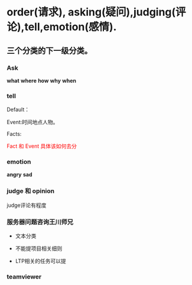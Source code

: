 
#  order(请求), asking(疑问),judging(评论),tell,emotion(感情).

## 三个分类的下一级分类。

### Ask

 **what**   **where**  **how**   **why** **when** 

### tell

Default：

Event:时间地点人物。

Facts:

<font color="red">Fact 和 Event 具体该如何去分</font>


### emotion

**angry**   **sad**

### judge 和 opinion 

judge评论有程度



### 服务器问题咨询王川师兄

- 文本分类

- 不能提项目相关细则

- LTP相关的任务可以提

### teamviewer





